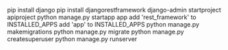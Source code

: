 pip install django
pip install djangorestframework
django-admin startproject apiproject
python manage.py startapp app
add 'rest_framework' to INSTALLED_APPS
add 'app' to INSTALLED_APPS
python manage.py makemigrations
python manage.py migrate
python manage.py createsuperuser
python manage.py runserver
